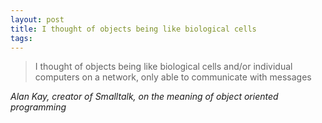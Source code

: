 ```yaml
---
layout: post
title: I thought of objects being like biological cells
tags:
---
```

> I thought of objects being like biological cells and/or individual computers on a network, only able to communicate with messages

<cite>Alan Kay, creator of Smalltalk, on the meaning of object oriented
programming</cite>


